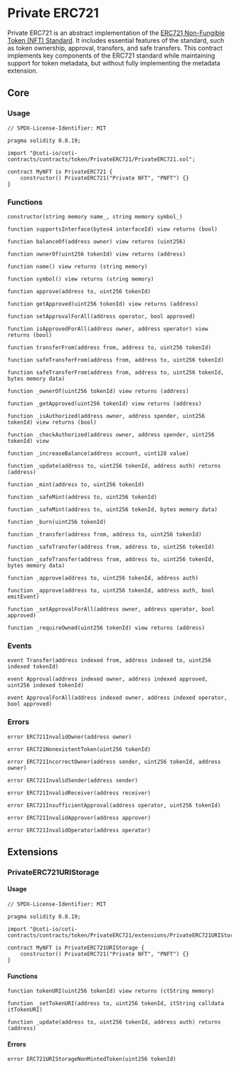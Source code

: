 # Private ERC721

Private ERC721 is an abstract implementation of the [ERC721 Non-Fungible Token (NFT) Standard](https://eips.ethereum.org/EIPS/eip-721). It includes essential features of the standard, such as token ownership, approval, transfers, and safe transfers. This contract implements key components of the ERC721 standard while maintaining support for token metadata, but without fully implementing the metadata extension.

## Core

### Usage

```solidity
// SPDX-License-Identifier: MIT

pragma solidity 0.8.19;

import "@coti-io/coti-contracts/contracts/token/PrivateERC721/PrivateERC721.sol";

contract MyNFT is PrivateERC721 {
    constructor() PrivateERC721("Private NFT", "PNFT") {}
}
```

### Functions

```solidity
constructor(string memory name_, string memory symbol_)
```

```solidity
function supportsInterface(bytes4 interfaceId) view returns (bool)
```

```solidity
function balanceOf(address owner) view returns (uint256)
```

```solidity
function ownerOf(uint256 tokenId) view returns (address)
```

```solidity
function name() view returns (string memory)
```

```solidity
function symbol() view returns (string memory)
```

```solidity
function approve(address to, uint256 tokenId)
```

```solidity
function getApproved(uint256 tokenId) view returns (address)
```

```solidity
function setApprovalForAll(address operator, bool approved)
```

```solidity
function isApprovedForAll(address owner, address operator) view returns (bool)
```

```solidity
function transferFrom(address from, address to, uint256 tokenId)
```

```solidity
function safeTransferFrom(address from, address to, uint256 tokenId)
```

```solidity
function safeTransferFrom(address from, address to, uint256 tokenId, bytes memory data)
```

```solidity
function _ownerOf(uint256 tokenId) view returns (address)
```

```solidity
function _getApproved(uint256 tokenId) view returns (address)
```

```solidity
function _isAuthorized(address owner, address spender, uint256 tokenId) view returns (bool)
```

```solidity
function _checkAuthorized(address owner, address spender, uint256 tokenId) view
```

```solidity
function _increaseBalance(address account, uint128 value)
```

```solidity
function _update(address to, uint256 tokenId, address auth) returns (address)
```

```solidity
function _mint(address to, uint256 tokenId)
```

```solidity
function _safeMint(address to, uint256 tokenId)
```

```solidity
function _safeMint(address to, uint256 tokenId, bytes memory data)
```

```solidity
function _burn(uint256 tokenId)
```

```solidity
function _transfer(address from, address to, uint256 tokenId)
```

```solidity
function _safeTransfer(address from, address to, uint256 tokenId)
```

```solidity
function _safeTransfer(address from, address to, uint256 tokenId, bytes memory data)
```

```solidity
function _approve(address to, uint256 tokenId, address auth)
```

```solidity
function _approve(address to, uint256 tokenId, address auth, bool emitEvent)
```

```solidity
function _setApprovalForAll(address owner, address operator, bool approved)
```

```solidity
function _requireOwned(uint256 tokenId) view returns (address)
```

### Events

```solidity
event Transfer(address indexed from, address indexed to, uint256 indexed tokenId)
```

```solidity
event Approval(address indexed owner, address indexed approved, uint256 indexed tokenId)
```

```solidity
event ApprovalForAll(address indexed owner, address indexed operator, bool approved)
```

### Errors

```solidity
error ERC721InvalidOwner(address owner)
```

```solidity
error ERC721NonexistentToken(uint256 tokenId)
```

```solidity
error ERC721IncorrectOwner(address sender, uint256 tokenId, address owner)
```

```solidity
error ERC721InvalidSender(address sender)
```

```solidity
error ERC721InvalidReceiver(address receiver)
```

```solidity
error ERC721InsufficientApproval(address operator, uint256 tokenId)
```

```solidity
error ERC721InvalidApprover(address approver)
```

```solidity
error ERC721InvalidOperator(address operator)
```

## Extensions

### PrivateERC721URIStorage

#### Usage

```solidity
// SPDX-License-Identifier: MIT

pragma solidity 0.8.19;

import "@coti-io/coti-contracts/contracts/token/PrivateERC721/extensions/PrivateERC721URIStorage.sol";

contract MyNFT is PrivateERC721URIStorage {
    constructor() PrivateERC721("Private NFT", "PNFT") {}
}
```

#### Functions

```solidity
function tokenURI(uint256 tokenId) view returns (ctString memory)
```

```solidity
function _setTokenURI(address to, uint256 tokenId, itString calldata itTokenURI)
```

```solidity
function _update(address to, uint256 tokenId, address auth) returns (address)
```

#### Errors

```solidity
error ERC721URIStorageNonMintedToken(uint256 tokenId)
```
